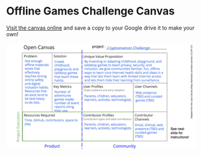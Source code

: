 # Offline Games Challenge Canvas

[Visit the canvas online](https://docs.google.com/presentation/d/1250p0Q4UbUGGUSwCg4Ywio_Nw2s02Qc5_nZJdCemeQk/edit#slide=id.p) and save a copy to your Google drive it to make your own!

![An open canvas graphic organizer sharing the details of this project](images/offline-games-canvas.png)